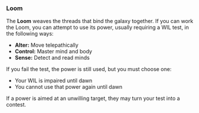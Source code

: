 ### Loom

The **Loom** weaves the threads that bind the galaxy together. If you can work the Loom, you can attempt to use its power, usually requiring a WIL test, in the following ways:

- **Alter:** Move telepathically
- **Control:** Master mind and body
- **Sense:** Detect and read minds

If you fail the test, the power is still used, but you must choose one:

- Your WIL is impaired until dawn
- You cannot use that power again until dawn

If a power is aimed at an unwilling target, they may turn your test into a contest.